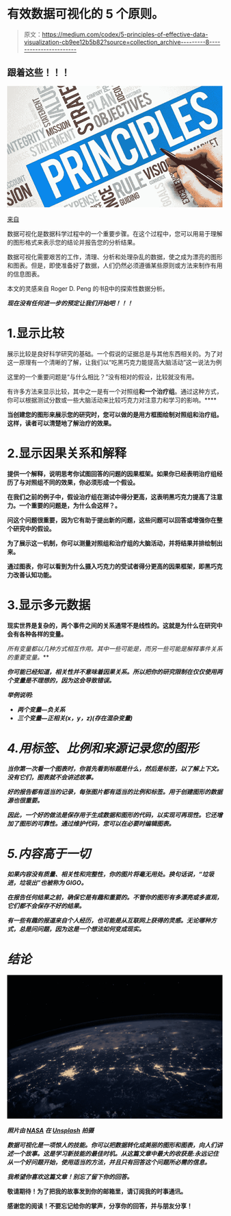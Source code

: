 # 有效数据可视化的 5 个原则。

> 原文：<https://medium.com/codex/5-principles-of-effective-data-visualization-cb9ee12b5b82?source=collection_archive---------8----------------------->

## 跟着这些！！！

![](img/553601c5a55348d70ded91623f9224f5.png)

[来自](https://www.simplilearn.com/project-management-basic-principles-article)

数据可视化是数据科学过程中的一个重要步骤。在这个过程中，您可以用易于理解的图形格式来表示您的结论并报告您的分析结果。

数据可视化需要艰苦的工作，清理、分析和处理杂乱的数据，使之成为漂亮的图形和图表。但是，即使准备好了数据，人们仍然必须遵循某些原则或方法来制作有用的信息图表。

本文的灵感来自 Roger D. Peng 的书[R](https://bookdown.org/rdpeng/exdata/principles-of-analytic-graphics.html)中的探索性数据分析。

***现在没有任何进一步的预定让我们开始吧！！！***

# 1.显示比较

展示比较是良好科学研究的基础。一个假说的证据总是与其他东西相关的。为了对这一原理有一个清晰的了解，让我们以“吃黑巧克力能提高大脑活动”这一说法为例

这里的一个重要问题是“与什么相比？”没有相对的假设，比较就没有用。

有许多方法来显示比较，其中之一是有一个对照组**和一个治疗组**。通过这种方式，你可以根据测试分数或一些大脑活动来比较巧克力对注意力和学习的影响。****

**当创建您的图形来展示您的研究时，您可以做的是用方框图绘制对照组和治疗组。这样，读者可以清楚地了解治疗的效果。**

# **2.显示因果关系和解释**

**提供一个解释，说明思考你试图回答的问题的因果框架。如果你已经表明治疗组经历了与对照组不同的效果，你必须形成一个假设。**

**在我们之前的例子中，假设治疗组在测试中得分更高，这表明黑巧克力提高了注意力。一个重要的问题是，为什么会这样？。**

**问这个问题很重要，因为它有助于提出新的问题，这些问题可以回答或增强你在整个研究中的假设。**

**为了展示这一机制，你可以测量对照组和治疗组的大脑活动，并将结果并排绘制出来。**

**通过图表，你可以看到为什么摄入巧克力的受试者得分更高的因果框架，即黑巧克力改善认知功能。**

# **3.显示多元数据**

**现实世界是复杂的，两个事件之间的关系通常不是线性的。这就是为什么在研究中会有各种各样的变量。**

**所有变量都以几种方式相互作用。其中一些可能是*，而另一些可能是解释事件关系的重要变量。***

***你可能已经知道，相关性并不意味着因果关系。所以把你的研究限制在仅仅使用两个变量是不理想的，因为这会导致错误。***

***举例说明:***

*   ***两个变量—负关系***
*   ***三个变量—正相关(x，y，z)(存在混杂变量)***

# ***4.用标签、比例和来源记录您的图形***

***当你第一次看一个图表时，你首先看到标题是什么，然后是标签，以了解上下文。没有它们，图表就不会讲述故事。***

***好的报告都有适当的记录，每张图片都有适当的比例和标签。用于创建图形的数据源也很重要。***

***因此，一个好的做法是保存用于生成数据和图形的代码，以实现可再现性。它还增加了图形的可靠性。通过维护代码，您可以在必要时编辑图表。***

# ***5.内容高于一切***

***如果内容没有质量、相关性和完整性，你的图片将毫无用处。换句话说，“垃圾进，垃圾出”也被称为 GIGO。***

***在报告任何结果之前，确保它是有趣和重要的。不管你的图形有多漂亮或多直观，它们都不会保存不好的结果。***

***有一些有趣的报道来自个人经历，也可能是从互联网上获得的灵感。无论哪种方式，总是问问题，因为这是一个想法如何变成现实。***

# ***结论***

***![](img/7c6a9800e89ed85efeb673d250ce207a.png)***

***照片由 [NASA](https://unsplash.com/@nasa?utm_source=medium&utm_medium=referral) 在 [Unsplash](https://unsplash.com/?utm_source=medium&utm_medium=referral) 拍摄***

***数据可视化是一项惊人的技能。你可以把数据转化成美丽的图形和图表，向人们讲述一个故事。这是学习新技能的最佳时机。从这篇文章中最大的收获是:**永远记住从一个好问题开始，使用适当的方法，并且只有回答这个问题所必需的信息。*****

***我希望你喜欢这篇文章！别忘了留下你的回答。***

****敬请期待！为了把我的故事发到你的邮箱里，请订阅我的时事通讯。****

****感谢您的阅读！不要忘记给你的掌声，分享你的回答，并与朋友分享！****